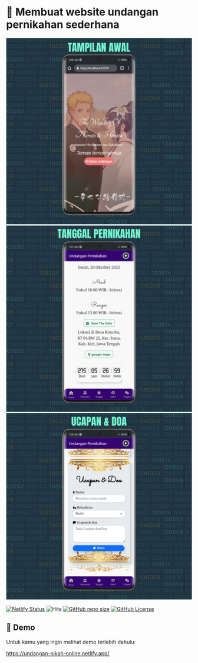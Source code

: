 # 💌 Membuat website undangan pernikahan sederhana

![Thumbnail](/assets/images/2.png)
![Thumbnail](/assets/images/6.png)
![Thumbnail](/assets/images/10.png)

[![Netlify Status](https://api.netlify.com/api/v1/badges/cef32dbf-f26f-4865-84a9-b85a439c9994/deploy-status)](https://app.netlify.com/sites/undangan-nikah-online/deploys)
![Hits](https://komarev.com/ghpvc/?username=undangan-pernikahan&label=%20views&color=brightgreen&style=flat)
[![GitHub repo size](https://img.shields.io/github/repo-size/TeploLite/Undangan-Pernikahan?color=brightgreen)](https://shields.io)
[![GitHub License](https://img.shields.io/github/license/TeploLite/Undangan-Pernikahan?color=brightgreen)](https://shields.io)

## 🚀 Demo

Untuk kamu yang ingin melihat demo terlebih dahulu:

https://undangan-nikah-online.netlify.app/
